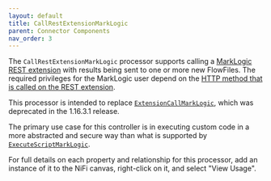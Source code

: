 ```yaml
---
layout: default
title: CallRestExtensionMarkLogic
parent: Connector Components
nav_order: 3
---
```


The `CallRestExtensionMarkLogic` processor supports calling a 
[MarkLogic REST extension](https://docs.marklogic.com/guide/rest-dev/extensions#id_14646) with results being sent to one 
or more new FlowFiles. The required privileges for the MarkLogic user depend on the 
[HTTP method that is called on the REST extension](https://docs.marklogic.com/REST/client/service-extension).

This processor is intended to replace [`ExtensionCallMarkLogic`](extension-call.md), which was deprecated in the
1.16.3.1 release. 

The primary use case for this controller is in executing custom code in a more abstracted and secure way than what 
is supported by [`ExecuteScriptMarkLogic`](execute-script.md). 

For full details on each property and relationship for this processor, add an instance of it to the NiFi canvas,
right-click on it, and select "View Usage".
